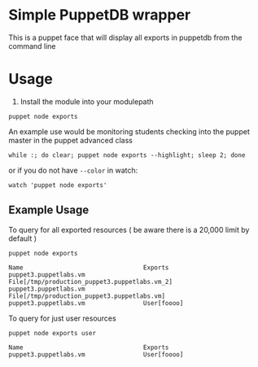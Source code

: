 # Simple PuppetDB wrapper
This is a puppet face that will display all exports in puppetdb from the command line

# Usage
1. Install the module into your modulepath

```shell
puppet node exports
```

An example use would be monitoring students checking into the puppet master in the puppet advanced class

```shell
while :; do clear; puppet node exports --highlight; sleep 2; done
```
or if you do not have `--color` in watch:
```shell
watch 'puppet node exports'
```

## Example Usage

To query for all exported resources ( be aware there is a 20,000 limit by default )
```shell
puppet node exports
```

```shell
Name                                 Exports
puppet3.puppetlabs.vm                File[/tmp/production_puppet3.puppetlabs.vm_2]
puppet3.puppetlabs.vm                File[/tmp/production_puppet3.puppetlabs.vm]
puppet3.puppetlabs.vm                User[foooo]
```
To query for just user resources
```shell
puppet node exports user
```

```shell
Name                                 Exports
puppet3.puppetlabs.vm                User[foooo]
```
